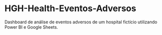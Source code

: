# HGH-Health-Eventos-Adversos
Dashboard de análise de eventos adversos de um hospital fictício utilizando Power BI e Google Sheets.
